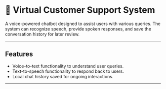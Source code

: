 # 🤖 Virtual Customer Support System

A voice-powered chatbot designed to assist users with various queries. The system can recognize speech, provide spoken responses, and save the conversation history for later review.

---

## Features
- Voice-to-text functionality to understand user queries.
- Text-to-speech functionality to respond back to users.
- Local chat history saved for ongoing interactions.

---
